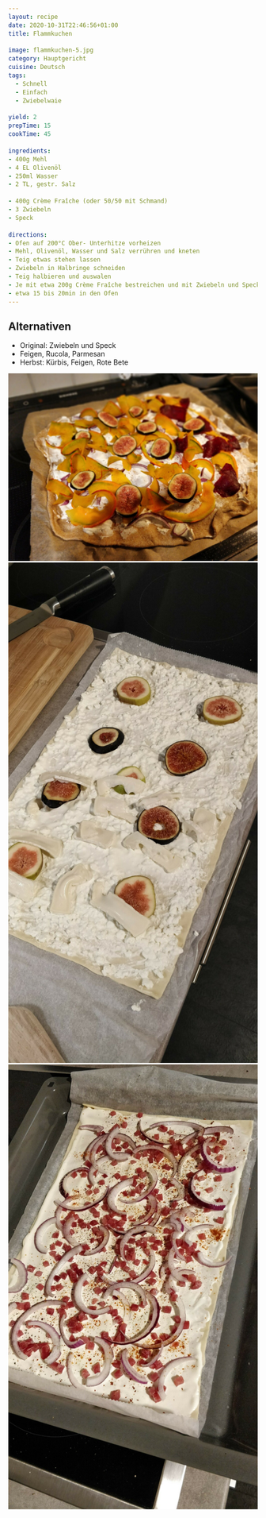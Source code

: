 ```yaml
---
layout: recipe
date: 2020-10-31T22:46:56+01:00
title: Flammkuchen

image: flammkuchen-5.jpg
category: Hauptgericht
cuisine: Deutsch
tags:
  - Schnell
  - Einfach
  - Zwiebelwaie

yield: 2
prepTime: 15
cookTime: 45

ingredients:
- 400g Mehl
- 4 EL Olivenöl
- 250ml Wasser
- 2 TL, gestr. Salz

- 400g Crème Fraîche (oder 50/50 mit Schmand)
- 3 Zwiebeln
- Speck

directions:
- Ofen auf 200°C Ober- Unterhitze vorheizen
- Mehl, Olivenöl, Wasser und Salz verrühren und kneten
- Teig etwas stehen lassen
- Zwiebeln in Halbringe schneiden
- Teig halbieren und auswalen
- Je mit etwa 200g Crème Fraîche bestreichen und mit Zwiebeln und Speck belegen
- etwa 15 bis 20min in den Ofen
---
```


## Alternativen
- Original: Zwiebeln und Speck
- Feigen, Rucola, Parmesan
- Herbst: Kürbis, Feigen, Rote Bete

![](flammkuchen.jpg)
![](flammkuchen-3.jpg)
![](flammkuchen-4.jpg)
